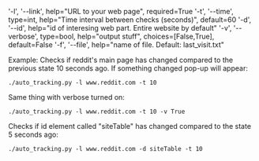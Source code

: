 

'-l', '--link', help="URL to your web page", required=True
'-t', '--time', type=int, help="Time interval between checks (seconds)", default=60
'-d', '--id', help="id of interesing web part. Entire website by default"
'-v', '--verbose', type=bool, help="output stuff", choices=[False,True], default=False
'-f', '--file', help="name of file. Default: last_visit.txt"



Example:
Checks if reddit's main page has changed compared to the previous state 10 seconds ago. If something changed pop-up will appear:

    ./auto_tracking.py -l www.reddit.com -t 10

Same thing with verbose turned on:

    ./auto_tracking.py -l www.reddit.com -t 10 -v True


Checks if id element called "siteTable" has changed compared to the state 5 seconds ago:

    ./auto_tracking.py -l www.reddit.com -d siteTable -t 10
